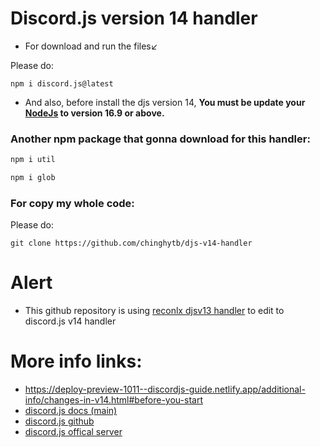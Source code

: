 # Discord.js version 14 handler

- For download and run the files↙️

Please do:
```
npm i discord.js@latest
```

- And also, before install the djs version 14, **You must be update your [NodeJs](https://nodejs.org/en/download/current/) to version 16.9 or above.**

### Another npm package that gonna download for this handler:
```js
npm i util
```
```js
npm i glob
```

### For copy my whole code:
Please do:
```
git clone https://github.com/chinghytb/djs-v14-handler
```

# Alert
- This github repository is using [reconlx djsv13 handler](https://github.com/reconlx/djs-base-handler) to edit to discord.js v14 handler

# More info links:
- https://deploy-preview-1011--discordjs-guide.netlify.app/additional-info/changes-in-v14.html#before-you-start
- [discord.js docs (main)](https://discord.js.org/#/docs/discord.js/main/general/welcome)
- [discord.js github](https://github.com/discordjs)
- [discord.js offical server](https://discord.gg/djs)

